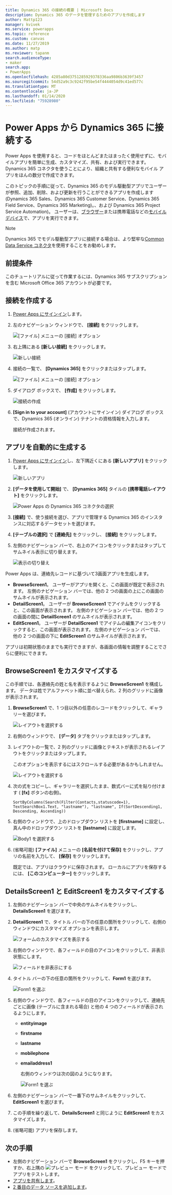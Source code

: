 ```yaml
---
title: Dynamics 365 の接続の概要 | Microsoft Docs
description: Dynamics 365 のデータを管理するためのアプリを作成します
author: Mattp123
manager: kvivek
ms.service: powerapps
ms.topic: reference
ms.custom: canvas
ms.date: 11/27/2019
ms.author: matp
ms.reviewer: tapanm
search.audienceType:
- maker
search.app:
- PowerApps
ms.openlocfilehash: 4285a80d3751285929378336aa9806b3639f3457
ms.sourcegitcommit: 54d52a9c3c9242f95be54f4444054d9c41ed577c
ms.translationtype: MT
ms.contentlocale: ja-JP
ms.lasthandoff: 01/14/2020
ms.locfileid: "75928980"
---
```

# <a name="connect-to-dynamics-365-from-power-apps"></a>Power Apps から Dynamics 365 に接続する
Power Apps を使用すると、コードをほとんどまたはまったく使用せずに、モバイルアプリを簡単に生成、カスタマイズ、共有、および実行できます。 Dynamics 365 コネクタを使うことにより、組織と共有する便利なモバイル アプリをほんの数分で作成できます。

このトピックの手順に従って、Dynamics 365 のモデル駆動型アプリでユーザーが参照、追加、削除、および更新を行うことができるアプリを作成します (Dynamics 365 Sales、Dynamics 365 Customer Service、Dynamics 365 Field Service、Dynamics 365 Marketing)。、および Dynamics 365 Project Service Automation)。 ユーザーは、[ブラウザー](../../../user/run-app-browser.md)または携帯電話などの[モバイル デバイス](../../../user/run-app-client.md)で、アプリを実行できます。

> [!NOTE]
> Dynamics 365 でモデル駆動型アプリに接続する場合は、より堅牢な[Common Data Service コネクタ](connection-common-data-service.md)を使用することをお勧めします。

## <a name="prerequisite"></a>前提条件
このチュートリアルに従って作業するには、Dynamics 365 サブスクリプションを含む Microsoft Office 365 アカウントが必要です。

## <a name="create-a-connection"></a>接続を作成する
1. [Power Apps にサインイン](https://make.powerapps.com?utm_source=padocs&utm_medium=linkinadoc&utm_campaign=referralsfromdoc)します。
2. 左のナビゲーション ウィンドウで、 **[接続]** をクリックします。
   
    ![[ファイル] メニューの [接続] オプション](./media/connection-dynamics-crmonline/file-connections.png)
3. 右上隅にある **[新しい接続]** をクリックします。
   
    ![新しい接続](./media/connection-dynamics-crmonline/new-connection.png)
4. 接続の一覧で、 **[Dynamics 365]** をクリックまたはタップします。
   
    ![[ファイル] メニューの [接続] オプション](./media/connection-dynamics-crmonline/connection-d365.png)
5. ダイアログ ボックスで、 **[作成]** をクリックします。
   
    ![接続の作成](./media/connection-dynamics-crmonline/create-connection.png)
6. **[Sign in to your account]** (アカウントにサインイン) ダイアログ ボックスで、Dynamics 365 (オンライン) テナントの資格情報を入力します。
   
    接続が作成されます。

## <a name="generate-an-app-automatically"></a>アプリを自動的に生成する
1. [Power Apps にサインイン](https://make.powerapps.com?utm_source=padocs&utm_medium=linkinadoc&utm_campaign=referralsfromdoc)し、左下隅近くにある **[新しいアプリ]** をクリックします。
   
    ![新しいアプリ](./media/connection-dynamics-crmonline/new-app.png)
2. **[データを使用して開始]** で、 **[Dynamics 365]** タイルの **[携帯電話レイアウト]** をクリックします。
   
    ![Power Apps の Dynamics 365 コネクタの選択](./media/connection-dynamics-crmonline/phonelayout.png)
3. **[接続]** で、使う接続を選び、アプリで管理する Dynamics 365 のインスタンスに対応するデータセットを選びます。
4. **[テーブルの選択]** で **[連絡先]** をクリックし、 **[接続]** をクリックします。
5. 左側のナビゲーション バーで、右上のアイコンをクリックまたはタップしてサムネイル表示に切り替えます。
   
    ![表示の切り替え](./media/connection-dynamics-crmonline/toggle-view.png)

Power Apps は、連絡先レコードに基づいて3画面アプリを生成します。

* **BrowseScreen1**。 ユーザーがアプリを開くと、この画面が既定で表示されます。 左側のナビゲーション バーでは、他の 2 つの画面の上にこの画面のサムネイルが表示されます。
* **DetailScreen1**。 ユーザーが **BrowseScreen1** でアイテムをクリックすると、この画面が表示されます。  左側のナビゲーション バーでは、他の 2 つの画面の間に **DetailScreen1** のサムネイルが表示されます。
* **EditScreen1**。 ユーザーが **DetailScreen1** でアイテムの編集アイコンをクリックすると、この画面が表示されます。 左側のナビゲーション バーでは、他の 2 つの画面の下に **EditScreen1** のサムネイルが表示されます。

アプリは初期状態のままでも実行できますが、各画面の情報を調整することでさらに便利にできます。

## <a name="customize-browsescreen1"></a>BrowseScreen1 をカスタマイズする
この手順では、各連絡先の姓と名を表示するように **BrowseScreen1** を構成します。 データは姓でアルファベット順に並べ替えられ、2 列のグリッドに画像が表示されます。

1. **BrowseScreen1** で、1 つ目以外の任意のレコードをクリックして、ギャラリーを選びます。
   
    ![レイアウトを選択する](./media/connection-dynamics-crmonline/select-gallery.png)
2. 右側のウィンドウで、 **[データ]** タブをクリックまたはタップします。
3. レイアウトの一覧で、2 列のグリッドに画像とテキストが表示されるレイアウトをクリックまたはタップします。
   
    このオプションを表示するにはスクロールする必要があるかもしれません。
   
    ![レイアウトを選択する](./media/connection-dynamics-crmonline/select-layout.png)
4. 次の式をコピーし、ギャラリーを選択したまま、数式バーに式を貼り付けます ( **[fx]** ボタンの右側)。
   
    `SortByColumns(Search(Filter(Contacts,statuscode=1), TextSearchBox1.Text, "lastname"), "lastname", If(SortDescending1, Descending, Ascending))`
5. 右側のウィンドウで、上のドロップダウン リストを **[firstname]** に設定し、真ん中のドロップダウン リストを **[lastname]** に設定します。
   
    ![Body1 を選択する](./media/connection-dynamics-crmonline/firstname-lastname.png)
6. (省略可能) **[ファイル]** メニューの **[名前を付けて保存]** をクリックし、アプリの名前を入力して、 **[保存]** をクリックします。
   
    既定では、アプリはクラウドに保存されます。 ローカルにアプリを保存するには、 **[このコンピューター]** をクリックします。

## <a name="customize-detailsscreen1-and-editscreen1"></a>DetailsScreen1 と EditScreen1 をカスタマイズする
1. 左側のナビゲーション バーで中央のサムネイルをクリックし、**DetailsScreen1** を選びます。
2. **DetailScreen1** で、タイトル バーの下の任意の箇所をクリックして、右側のウィンドウにカスタマイズ オプションを表示します。
   
    ![フォームのカスタマイズを表示する](./media/connection-dynamics-crmonline/show-customization.png)
3. 右側のウィンドウで、各フィールドの目のアイコンをクリックして、非表示状態にします。
   
    ![フィールドを非表示にする](./media/connection-dynamics-crmonline/hide-field.png)
4. タイトル バーの下の任意の箇所をクリックして、**Form1** を選びます。
   
    ![Form1 を選ぶ](./media/connection-dynamics-crmonline/select-form1.png)
5. 右側のウィンドウで、各フィールドの目のアイコンをクリックして、連絡先ごとに画像 (テーブルに含まれる場合) と他の 4 つのフィールドが表示されるようにします。
   
   * **entityimage**
   * **firstname**
   * **lastname**
   * **mobilephone**
   * **emailaddress1**
     
     右側のウィンドウは次の図のようになります。
     
     ![Form1 を選ぶ](./media/connection-dynamics-crmonline/show-fields.png)
6. 左側のナビゲーション バーで一番下のサムネイルをクリックして、**EditScreen1** を選びます。
7. この手順を繰り返して、**DetailsScreen1** と同じように **EditScreen1** をカスタマイズします。
8. (省略可能) アプリを保存します。

## <a name="next-steps"></a>次の手順
* 左側のナビゲーション バーで **BrowseScreen1** をクリックし、F5 キーを押すか、右上隅の ![プレビュー モード](./media/connection-dynamics-crmonline/runpowerapp.png) をクリックして、プレビュー モードでアプリをテストします。
* [アプリを共有します](../share-app.md)。
* [2 番目のデータ ソースを追加します](../add-data-connection.md)。

